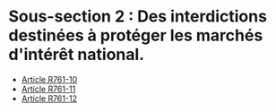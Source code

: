 # Sous-section 2 : Des interdictions destinées à protéger les marchés d'intérêt national.

- [Article R761-10](article-r761-10.md)
- [Article R761-11](article-r761-11.md)
- [Article R761-12](article-r761-12.md)
